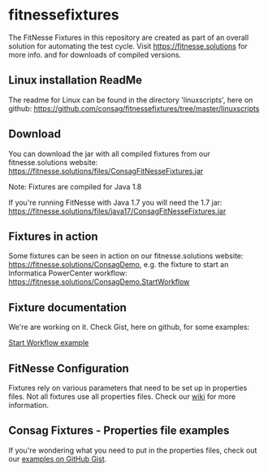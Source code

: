 # fitnessefixtures
The FitNesse Fixtures in this repository are created as part of an overall solution for automating the test cycle.
Visit https://fitnesse.solutions for more info.
and for downloads of compiled versions.

## Linux installation ReadMe
The readme for Linux can be found in the directory 'linuxscripts', here on github: https://github.com/consag/fitnessefixtures/tree/master/linuxscripts


## Download
You can download the jar with all compiled fixtures from our fitnesse.solutions website: https://fitnesse.solutions/files/ConsagFitNesseFixtures.jar

Note: Fixtures are compiled for Java 1.8

If you're running FitNesse with Java 1.7 you will need the 1.7 jar: https://fitnesse.solutions/files/java17/ConsagFitNesseFixtures.jar

## Fixtures in action

Some fixtures can be seen in action on our fitnesse.solutions website: https://fitnesse.solutions/ConsagDemo, e.g. the fixture to start an Informatica PowerCenter workflow: https://fitnesse.solutions/ConsagDemo.StartWorkflow 

## Fixture documentation
We're are working on it.
Check Gist, here on github, for some examples:

[Start Workflow example](https://gist.github.com/jacbeekers/2dd0c97d2b3f98457a1223af83341a09)

## FitNesse Configuration
Fixtures rely on various parameters that need to be set up in properties files. Not all fixtures use all properties files.
Check our [wiki](https://github.com/consag/fitnessefixtures/wiki/Fixture-configuration) for more information.

## Consag Fixtures - Properties file examples
If you're wondering what you need to put in the properties files, check out our [examples on GitHub Gist](https://gist.github.com/search?utf8=%E2%9C%93&q=user%3Ajacbeekers+properties&ref=searchresults).
